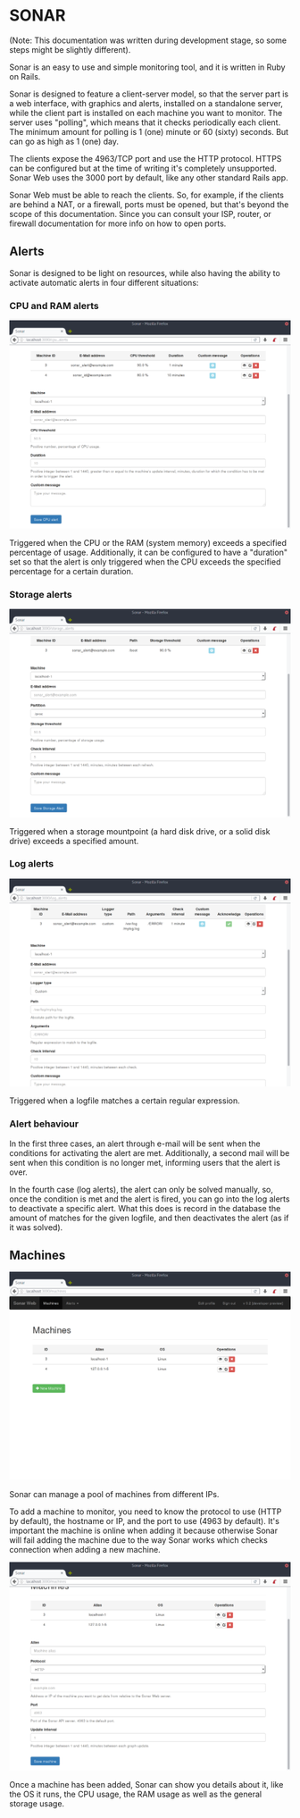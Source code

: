 SONAR
=====

(Note: This documentation was written during development stage, so some steps might be slightly different).

Sonar is an easy to use and simple monitoring tool, and it is written in Ruby on Rails.

Sonar is designed to feature a client-server model, so that the server part is a web interface, with graphics and alerts, installed on a standalone server, while the client part is installed on each machine you want to monitor. The server uses "polling", which means that it checks periodically each client. The minimum amount for polling is 1 (one) minute or 60 (sixty) seconds. But can go as high as 1 (one) day.

The clients expose the 4963/TCP port and use the HTTP protocol. HTTPS can be configured but at the time of writing it's completely unsupported. Sonar Web uses the 3000 port by default, like any other standard Rails app.

Sonar Web must be able to reach the clients. So, for example, if the clients are behind a NAT, or a firewall, ports must be opened, but that's beyond the scope of this documentation. Since you can consult your ISP, router, or firewall documentation for more info on how to open ports.

## Alerts

Sonar is designed to be light on resources, while also having the ability to activate automatic alerts in four different situations:

### CPU and RAM alerts

![CPU Alerts](img/cpu_alerts.png)

Triggered when the CPU or the RAM (system memory) exceeds a specified percentage of usage. Additionally, it can be configured to have a "duration" set so that the alert is only triggered when the CPU exceeds the specified percentage for a certain duration.

### Storage alerts

![Storage Alerts](img/storage_alerts.png)

Triggered when a storage mountpoint (a hard disk drive, or a solid disk drive) exceeds a specified amount.

### Log alerts

![Storage Alerts](img/log_alerts.png)

Triggered when a logfile matches a certain regular expression.

### Alert behaviour

In the first three cases, an alert through e-mail will be sent when the conditions for activating the alert are met. Additionally, a second mail will be sent when this condition is no longer met, informing users that the alert is over.

In the fourth case (log alerts), the alert can only be solved manually, so, once the condition is met and the alert is fired, you can go into the log alerts to deactivate a specific alert. What this does is record in the database the amount of matches for the given logfile, and then deactivates the alert (as if it was solved).

## Machines

![Storage Alerts](img/machine_list.png)

Sonar can manage a pool of machines from different IPs.

To add a machine to monitor, you need to know the protocol to use (HTTP by default), the hostname or IP, and the port to use (4963 by default). It's important the machine is online when adding it because otherwise Sonar will fail adding the machine due to the way Sonar works which checks connection when adding a new machine.

![Storage Alerts](img/machine_add.png)

Once a machine has been added, Sonar can show you details about it, like the OS it runs, the CPU usage, the RAM usage as well as the general storage usage.